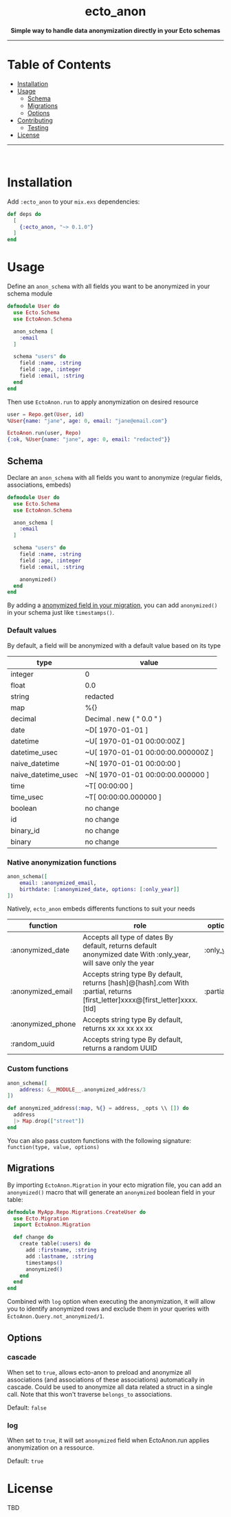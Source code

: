 <h1 align="center">
  <br>
  <strong>ecto_anon</strong>
  <br>
</h1>

<div align="center">
  <strong>Simple way to handle data anonymization directly in your Ecto schemas</strong>
</div>

---

# Table of Contents

- [Installation](#installation)
- [Usage](#usage)
  - [Schema](#schema)
  - [Migrations](#migrations)
  - [Options](#options)
- [Contributing](#contributing)
  - [Testing](#testing)
- [License](#license)

---

</br>

# Installation

Add `:ecto_anon` to your `mix.exs` dependencies:

```elixir
def deps do
  [
    {:ecto_anon, "~> 0.1.0"}
  ]
end
```

# Usage

Define an `anon_schema` with all fields you want to be anonymized in your schema module

```elixir
defmodule User do
  use Ecto.Schema
  use EctoAnon.Schema

  anon_schema [
    :email
  ]

  schema "users" do
    field :name, :string
    field :age, :integer
    field :email, :string
  end
end
```

Then use `EctoAnon.run` to apply anonymization on desired resource

```elixir
user = Repo.get(User, id)
%User{name: "jane", age: 0, email: "jane@email.com"}

EctoAnon.run(user, Repo)
{:ok, %User{name: "jane", age: 0, email: "redacted"}}
```

## Schema

Declare an `anon_schema` with all fields you want to anonymize (regular fields, associations, embeds)

```elixir
defmodule User do
  use Ecto.Schema
  use EctoAnon.Schema

  anon_schema [
    :email
  ]

  schema "users" do
    field :name, :string
    field :age, :integer
    field :email, :string

    anonymized()
  end
end
```

By adding a [anonymized field in your migration](#migrations), you can add `anonymized()` in your schema just like `timestamps()`.

### Default values

By default, a field will be anonymized with a default value based on its type

| type                | value                             |
| ------------------- | --------------------------------- |
| integer             | 0                                 |
| float               | 0.0                               |
| string              | redacted                          |
| map                 | %{}                               |
| decimal             | Decimal . new ( " 0.0 " )         |
| date                | ~D[ 1970-01-01 ]                  |
| datetime            | ~U[ 1970-01-01 00:00:00Z ]        |
| datetime_usec       | ~U[ 1970-01-01 00:00:00.000000Z ] |
| naive_datetime      | ~N[ 1970-01-01 00:00:00 ]         |
| naive_datetime_usec | ~N[ 1970-01-01 00:00:00.000000 ]  |
| time                | ~T[ 00:00:00 ]                    |
| time_usec           | ~T[ 00:00:00.000000 ]             |
| boolean             | no change                         |
| id                  | no change                         |
| binary_id           | no change                         |
| binary              | no change                         |

### Native anonymization functions

```elixir
anon_schema([
    email: :anonymized_email,
    birthdate: [:anonymized_date, options: [:only_year]]
])
```

Natively, `ecto_anon` embeds differents functions to suit your needs

| function          | role                                                                                                                         | options    |
| ----------------- | ---------------------------------------------------------------------------------------------------------------------------- | ---------- |
| :anonymized_date  | Accepts all type of dates By default, returns default anonymized date With :only_year, will save only the year               | :only_year |
| :anonymized_email | Accepts string type By default, returns [hash]@[hash].com With :partial, returns [first_letter]xxxx@[first_letter]xxxx.[tld] | :partial   |
| :anonymized_phone | Accepts string type By default, returns xx xx xx xx xx                                                                       |            |
| :random_uuid      | Accepts string type By default, returns a random UUID                                                                        |            |

### Custom functions

```elixir
anon_schema([
    address: &__MODULE__.anonymized_address/3
])

def anonymized_address(:map, %{} = address, _opts \\ []) do
  address
  |> Map.drop(["street"])
end
```

You can also pass custom functions with the following signature: `function(type, value, options)`

## Migrations

By importing `EctoAnon.Migration` in your ecto migration file, you can add an `anonymized()` macro that will generate an `anonymized` boolean field in your table:

```elixir
defmodule MyApp.Repo.Migrations.CreateUser do
  use Ecto.Migration
  import EctoAnon.Migration

  def change do
    create table(:users) do
      add :firstname, :string
      add :lastname, :string
      timestamps()
      anonymized()
    end
  end
end
```

Combined with `log` option when executing the anonymization, it will allow you to identify anonymized rows and exclude them in your queries with `EctoAnon.Query.not_anonymized/1`.

## Options

### cascade

When set to `true`, allows ecto-anon to preload and anonymize
all associations (and associations of these associations) automatically in cascade.
Could be used to anonymize all data related a struct in a single call.
Note that this won't traverse `belongs_to` associations.

Default: `false`

### log

When set to `true`, it will set `anonymized` field when EctoAnon.run
applies anonymization on a ressource.

Default: `true`

# License

TBD
